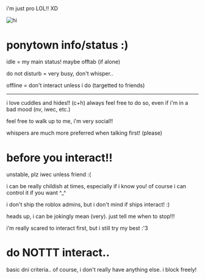 ##
<p>
i'm just pro LOL!! XD
</p>

![hi](https://media1.tenor.com/m/W8DXtVFv2ZwAAAAC/forsaken-roblox-forsaken.gif)
<h1>
  ponytown info/status :)
</h1>

<p>
idle = my main status! maybe offtab (if alone)
</p>

<p>
do not disturb = very busy, don't whisper..
</p>

<p>
offline = don't interact unless i do (targetted to friends)
</p>
<hr>
<p>
  i love cuddles and hides!! (c+h) always feel free to do so, even if i'm in a bad mood (nv, iwec, etc.)
</p>

<p>
  feel free to walk up to me, i'm very social!!
</p>

<p>
  whispers are much more preferred when talking first! (please)
</p>

<h1>
  before you interact!!
</h1>

<p>
unstable, plz iwec unless friend :(
</p>

<p>
  i can be really childish at times, especially if i know you! of course i can control it if you want ^_^
</p>

<p>
  i don't ship the roblox admins, but i don't mind if ships interact! :)
</p>

<p>
  heads up, i can be jokingly mean (very). just tell me when to stop!!!
</p>

<p>
  i'm really scared to interact first, but i still try my best :'3
</p>

<h1>
  do NOTTT interact..
</h1>

<p>
  basic dni criteria.. of course, i don't really have anything else. i block freely!
</p>

<!--
**TWIDDLEFINGER/TWIDDLEFINGER** is a ✨ _special_ ✨ repository because its `README.md` (this file) appears on your GitHub profile.

Here are some ideas to get you started:

- 🔭 I’m currently working on ...
- 🌱 I’m currently learning ...
- 👯 I’m looking to collaborate on ...
- 🤔 I’m looking for help with ...
- 💬 Ask me about ...
- 📫 How to reach me: ...
- 😄 Pronouns: ...
- ⚡ Fun fact: ...
-->

